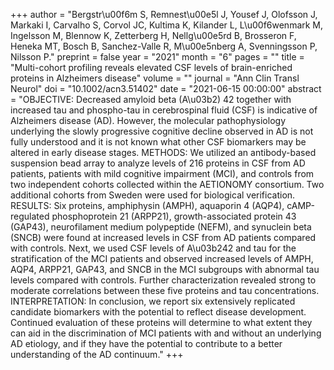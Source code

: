 +++
author = "Bergstr\u00f6m S, Remnest\u00e5l J, Yousef J, Olofsson J, Markaki I, Carvalho S, Corvol JC, Kultima K, Kilander L, L\u00f6wenmark M, Ingelsson M, Blennow K, Zetterberg H, Nellg\u00e5rd B, Brosseron F, Heneka MT, Bosch B, Sanchez-Valle R, M\u00e5nberg A, Svenningsson P, Nilsson P."
preprint = false
year = "2021"
month = "6"
pages = ""
title = "Multi-cohort profiling reveals elevated CSF levels of brain-enriched proteins in Alzheimers disease"
volume = ""
journal = "Ann Clin Transl Neurol"
doi = "10.1002/acn3.51402"
date = "2021-06-15 00:00:00"
abstract = "OBJECTIVE: Decreased amyloid beta (A\u03b2) 42 together with increased tau and phospho-tau in cerebrospinal fluid (CSF) is indicative of Alzheimers disease (AD). However, the molecular pathophysiology underlying the slowly progressive cognitive decline observed in AD is not fully understood and it is not known what other CSF biomarkers may be altered in early disease stages. METHODS: We utilized an antibody-based suspension bead array to analyze levels of 216 proteins in CSF from AD patients, patients with mild cognitive impairment (MCI), and controls from two independent cohorts collected within the AETIONOMY consortium. Two additional cohorts from Sweden were used for biological verification. RESULTS: Six proteins, amphiphysin (AMPH), aquaporin 4 (AQP4), cAMP-regulated phosphoprotein 21 (ARPP21), growth-associated protein 43 (GAP43), neurofilament medium polypeptide (NEFM), and synuclein beta (SNCB) were found at increased levels in CSF from AD patients compared with controls. Next, we used CSF levels of A\u03b242 and tau for the stratification of the MCI patients and observed increased levels of AMPH, AQP4, ARPP21, GAP43, and SNCB in the MCI subgroups with abnormal tau levels compared with controls. Further characterization revealed strong to moderate correlations between these five proteins and tau concentrations. INTERPRETATION: In conclusion, we report six extensively replicated candidate biomarkers with the potential to reflect disease development. Continued evaluation of these proteins will determine to what extent they can aid in the discrimination of MCI patients with and without an underlying AD etiology, and if they have the potential to contribute to a better understanding of the AD continuum."
+++

